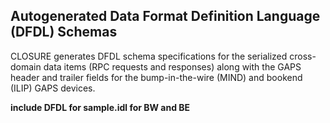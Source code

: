 ## Autogenerated Data Format Definition Language (DFDL) Schemas

CLOSURE generates DFDL schema specifications for the serialized cross-domain data
items (RPC requests and responses) along with the GAPS header and trailer fields
for the bump-in-the-wire (MIND) and bookend (ILIP) GAPS devices.

**include DFDL for sample.idl for BW and BE**

